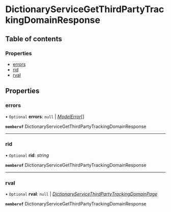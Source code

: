 # DictionaryServiceGetThirdPartyTrackingDomainResponse


## Table of contents

### Properties

- [errors](dictionaryservicegetthirdpartytrackingdomainresponse.md#errors)
- [rid](dictionaryservicegetthirdpartytrackingdomainresponse.md#rid)
- [rval](dictionaryservicegetthirdpartytrackingdomainresponse.md#rval)

## Properties

### errors

• `Optional` **errors**: ``null`` \| [*ModelError*](modelerror.md)[]

**`memberof`** DictionaryServiceGetThirdPartyTrackingDomainResponse

___

### rid

• `Optional` **rid**: *string*

**`memberof`** DictionaryServiceGetThirdPartyTrackingDomainResponse

___

### rval

• `Optional` **rval**: ``null`` \| [*DictionaryServiceThirdPartyTrackingDomainPage*](dictionaryservicethirdpartytrackingdomainpage.md)

**`memberof`** DictionaryServiceGetThirdPartyTrackingDomainResponse

